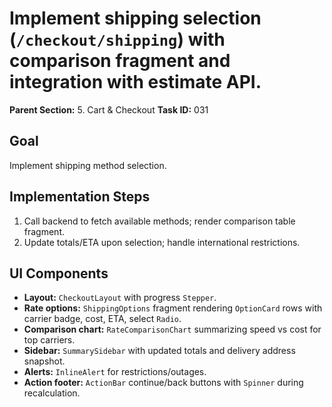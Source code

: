 # Implement shipping selection (`/checkout/shipping`) with comparison fragment and integration with estimate API.

**Parent Section:** 5. Cart & Checkout
**Task ID:** 031

## Goal
Implement shipping method selection.

## Implementation Steps
1. Call backend to fetch available methods; render comparison table fragment.
2. Update totals/ETA upon selection; handle international restrictions.

## UI Components
- **Layout:** `CheckoutLayout` with progress `Stepper`.
- **Rate options:** `ShippingOptions` fragment rendering `OptionCard` rows with carrier badge, cost, ETA, select `Radio`.
- **Comparison chart:** `RateComparisonChart` summarizing speed vs cost for top carriers.
- **Sidebar:** `SummarySidebar` with updated totals and delivery address snapshot.
- **Alerts:** `InlineAlert` for restrictions/outages.
- **Action footer:** `ActionBar` continue/back buttons with `Spinner` during recalculation.
